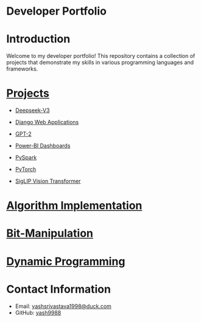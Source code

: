 Developer Portfolio
===

# Introduction

Welcome to my developer portfolio! This repository contains a collection of projects that demonstrate my skills in various programming languages and frameworks.

#  [Projects](./projects/)

- [Deepseek-V3](./projects/deepseek-v3/)

- [Django Web Applications](./projects/django/)

- [GPT-2](./projects/gpt2/)

- [Power-BI Dashboards](./projects/power-bi/)

- [PySpark](./projects/pyspark/)

- [PyTorch](./projects/pytorch-practice/)

- [SigLIP Vision Transformer](./projects/vision-transformer/)

# [Algorithm Implementation](./algo-imp/README.md)

# [Bit-Manipulation](./BM/README.md)

# [Dynamic Programming](./DP/README.md)

# Contact Information

* Email: yashsrivastava1998@duck.com
* GitHub: [yash9988](https://github.com/Yash9988/)